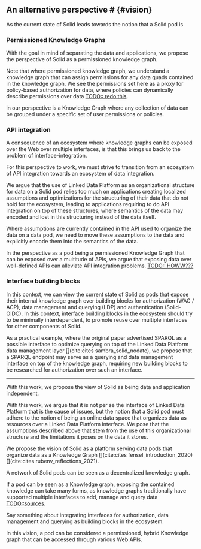 ## An alternative perspective # {#vision}

<!-- 
The Solid paper already alluded to shortcomings of the LDP interface (globbing, a separate SPARQL interface for RDF data / metadata)
-> And we will make the argument / take the position that it is more fundamental, that LDP is the problem/limitation rather than the solution. We reframe by seeing one LDP API (there are multiple!) as a possible view on the Pod, which fundamentally is a KG

-->
As the current state of Solid leads towards the notion that a Solid pod is

### Permissioned Knowledge Graphs
With the goal in mind of separating the data and applications, we propose the perspective of Solid as a permissioned knowledge graph.

Note that where permissioned knowledge graph, we understand a knowledge graph that can assign permissions for any data quads contained in the knowledge graph. We see the permissions set here as a proxy for policy-based authorization for data, where policies can dynamically describe permissions over data [TODO:: redo this]().


in our perspective is a Knowledge Graph where any collection of data can be grouped under a specific set of user permissions or policies.


### API integration
A consequence of an ecosystem where knowledge graphs can be exposed over the Web over multiple interfaces, is that this brings us back to the problem of interface-integration.

For this perspective to work, we must strive to transition from an ecosystem of API integration towards an ecosystem of data integration.

We argue that the use of Linked Data Platform as an organizational structure for data on a Solid pod relies too much on applications creating localized assumptions and optimizations for the structuring of their data that do not hold for the ecosystem, leading to applications requiring to do API integration on top of these structures, where semantics of the data may encoded and lost in this structuring instead of the data itself.

Where assumptions are currently contained in the API used to organize the data on a data pod, we need to move these assumptions to the data and explicitly encode them into the semantics of the data.

In the perspective as a pod being a permissioned Knowledge Graph that can be exposed over a multitude of APIs, we argue that exposing data over well-defined APIs can alleviate API integration problems.
[TODO:: HOWW???]()



### Interface building blocks

In this context, we can view the current state of Solid as pods that expose their internal knowledge graph over building blocks for authorization (WAC / ACP), data management and querying (LDP) and authentication (Solid-OIDC).
In this context, interface building blocks in the ecosystem should try to be minimally interdependent, to promote reuse over multiple interfaces for other components of Solid.

As a practical example, where the original paper advertised SPARQL as a possible interface to optimize querying on top of the Linked Data Platform data management layer [](cite:cites sambra_solid_nodate), we propose that a SPARQL endpoint may serve as a querying and data management interface on top of the knowledge graph, requiring new building blocks to be researched for authorization over such an interface.




-------------------

With this work, we propose the view of Solid as being data and application independent. 

With this work, we argue that it is not per se the interface of Linked Data Platform that is the cause of issues, but the notion that a Solid pod must adhere to the notion of being an online data space that organizes data as resources over a Linked Data Platform interface.
We pose that the assumptions described above that stem from the use of this organizational structure and the limitations it poses on the data it stores.

We propose the vision of Solid as a platform serving data pods that organize data as a Knowledge Graph [](cite:cites fensel_introduction_2020) [](cite:cites rubenv_reflections_2021).

A network of Solid pods can be seen as a decentralized knowledge graph. 

If a pod can be seen as a Knowledge graph, exposing the contained knowledge can take many forms, as knowledge graphs traditionally have supported multiple interfaces to add, manage and query data [TODO::sources](). 

Say something about integrating interfaces for authorization, data management and querying as building blocks in the ecosystem.

In this vision, a pod can be considered a permissioned, hybrid Knowledge graph that can be accessed through various Web APIs.






<!-- 

In the original paper for Solid, there was alluded on exposing all data over a SPARQL endpoint

Wat is solid?
- is het een set van protocols?
- is het een concept geimplementeerd met een set protocols?


Solutions can be found through:

extensions to the LDP interface:
- in spec 
- out of spec client managed?
- out of spec client sided?




### Authorization

- Resources are a straightforward way of combining data triples for authorization purposes.
- autorization systems can be adapted to work on a triple basis OR
- other ways of combining triples in resources can be used that do not include LDP biases (slash semantics)
 -->
